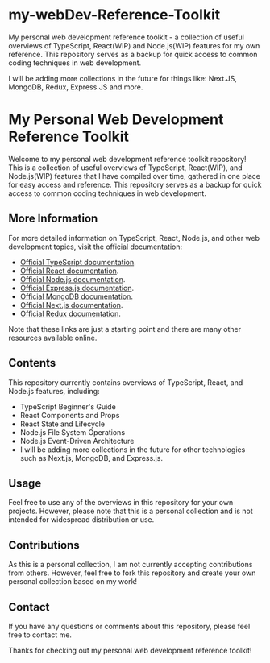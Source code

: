 # my-webDev-Reference-Toolkit
My personal web development reference toolkit - a collection of useful overviews of TypeScript, React(WIP) and Node.js(WIP) features for my own reference. This repository serves as a backup for quick access to common coding techniques in web development.

I will be adding more collections in the future for things like: Next.JS, MongoDB, Redux, Express.JS and more.


# My Personal Web Development Reference Toolkit

Welcome to my personal web development reference toolkit repository! This is a collection of useful overviews of TypeScript, React(WIP), and Node.js(WIP) features that I have compiled over time, gathered in one place for easy access and reference. This repository serves as a backup for quick access to common coding techniques in web development.

## More Information
For more detailed information on TypeScript, React, Node.js, and other web development topics, visit the official documentation:

- [Official TypeScript documentation](https://www.typescriptlang.org/docs/).
- [Official React documentation](https://react.dev/learn).
- [Official Node.js documentation](https://nodejs.org/en/docs/).
- [Official Express.js documentation](https://expressjs.com/).
- [Official MongoDB documentation](https://docs.mongodb.com/).
- [Official Next.js documentation](https://nextjs.org/docs/).
- [Official Redux documentation](https://redux.js.org/introduction/getting-started).

Note that these links are just a starting point and there are many other resources available online.

## Contents

This repository currently contains overviews of TypeScript, React, and Node.js features, including:

* TypeScript Beginner's Guide
* React Components and Props
* React State and Lifecycle
* Node.js File System Operations
* Node.js Event-Driven Architecture
* I will be adding more collections in the future for other technologies such as Next.js, MongoDB, and Express.js.

## Usage

Feel free to use any of the overviews in this repository for your own projects. However, please note that this is a personal collection and is not intended for widespread distribution or use.

## Contributions

As this is a personal collection, I am not currently accepting contributions from others. However, feel free to fork this repository and create your own personal collection based on my work!

## Contact

If you have any questions or comments about this repository, please feel free to contact me.

Thanks for checking out my personal web development reference toolkit!
